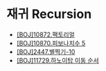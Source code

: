 # 재귀 Recursion

- [[BOJ]10872.팩토리얼](https://github.com/Ok-Cheese/Algorithm/tree/main/BOJ/10872.%ED%8C%A9%ED%86%A0%EB%A6%AC%EC%96%BC) <br/>
- [[BOJ]10870.피보나치수 5](https://github.com/Ok-Cheese/Algorithm/tree/main/BOJ/10870.%ED%94%BC%EB%B3%B4%EB%82%98%EC%B9%98%EC%88%985) <br/>
- [[BOJ]2447.별찍기-10](https://github.com/Ok-Cheese/Algorithm/tree/main/BOJ/2447.%EB%B3%84%EC%B0%8D%EA%B8%B010) <br/>
- [[BOJ]11729.하노이탑 이동 순서](https://github.com/Ok-Cheese/Algorithm/tree/main/BOJ/11729.%ED%95%98%EB%85%B8%EC%9D%B4%ED%83%91%EC%9D%B4%EB%8F%99%EC%88%9C%EC%84%9C) <br/>
